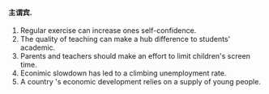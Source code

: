
#### 主谓宾.
1. Regular exercise can increase ones self-confidence.
2. The quality of teaching can make a hub difference  to students' academic.
3. Parents and teachers should make an effort to limit children's screen time.
4. Econimic slowdown has led to a climbing unemployment rate.
5. A country 's economic development  relies on a supply of young people.
####
